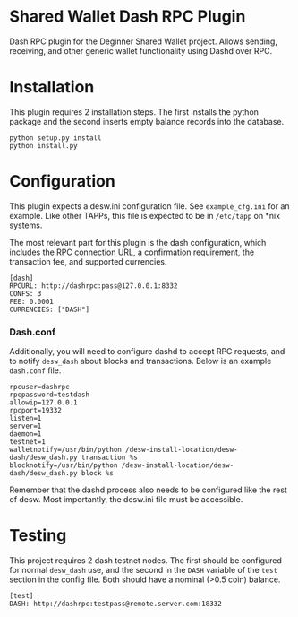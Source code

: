 # Shared Wallet Dash RPC Plugin

Dash RPC plugin for the Deginner Shared Wallet project. Allows sending, receiving, and other generic wallet functionality using Dashd over RPC.

# Installation

This plugin requires 2 installation steps. The first installs the python package and the second inserts empty balance records into the database.

```
python setup.py install
python install.py
```

# Configuration

This plugin expects a desw.ini configuration file. See `example_cfg.ini` for an example. Like other TAPPs, this file is expected to be in `/etc/tapp` on *nix systems.

The most relevant part for this plugin is the dash configuration, which includes the RPC connection URL, a confirmation requirement, the transaction fee, and supported currencies.

```
[dash]
RPCURL: http://dashrpc:pass@127.0.0.1:8332
CONFS: 3
FEE: 0.0001
CURRENCIES: ["DASH"]
```

### Dash.conf

Additionally, you will need to configure dashd to accept RPC requests, and to notify `desw_dash` about blocks and transactions. Below is an example `dash.conf` file.

```
rpcuser=dashrpc
rpcpassword=testdash
allowip=127.0.0.1
rpcport=19332
listen=1
server=1
daemon=1
testnet=1
walletnotify=/usr/bin/python /desw-install-location/desw-dash/desw_dash.py transaction %s
blocknotify=/usr/bin/python /desw-install-location/desw-dash/desw_dash.py block %s
```

Remember that the dashd process also needs to be configured like the rest of desw. Most importantly, the desw.ini file must be accessible.

# Testing

This project requires 2 dash testnet nodes. The first should be configured for normal `desw_dash` use, and the second in the `DASH` variable of the `test` section in the config file. Both should have a nominal (>0.5 coin) balance.

```
[test]
DASH: http://dashrpc:testpass@remote.server.com:18332
```